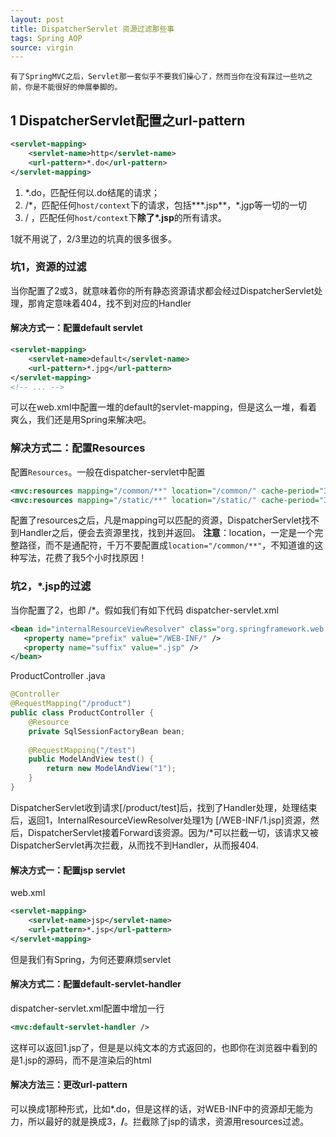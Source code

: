 ```yaml
---
layout: post
title: DispatcherServlet 资源过滤那些事
tags: Spring AOP
source: virgin
---
```


    有了SpringMVC之后，Servlet那一套似乎不要我们操心了，然而当你在没有踩过一些坑之前，你是不能很好的伸展拳脚的。

## 1 DispatcherServlet配置之url-pattern

```xml
<servlet-mapping>
    <servlet-name>http</servlet-name>
    <url-pattern>*.do</url-pattern>
</servlet-mapping>
```
1. *.do，匹配任何以.do结尾的请求；
2. /\*，匹配任何`host/context`下的请求，包括**\*.jsp**，*.jgp等一切的一切
3. / ，匹配任何`host/context`下**除了\*.jsp**的所有请求。

1就不用说了，2/3里边的坑真的很多很多。

### 坑1，资源的过滤
当你配置了2或3，就意味着你的所有静态资源请求都会经过DispatcherServlet处理，那肯定意味着404，找不到对应的Handler

#### 解决方式一：配置default servlet
```xml
<servlet-mapping>
    <servlet-name>default</servlet-name>
    <url-pattern>*.jpg</url-pattern>
</servlet-mapping>
<!-- ... -->
```
可以在web.xml中配置一堆的default的servlet-mapping，但是这么一堆，看着爽么，我们还是用Spring来解决吧。

### 解决方式二：配置Resources
配置`Resources`。一般在dispatcher-servlet中配置
```xml
<mvc:resources mapping="/common/**" location="/common/" cache-period="3600" />
<mvc:resources mapping="/static/**" location="/static/" cache-period="3600" />
```
配置了resources之后，凡是mapping可以匹配的资源，DispatcherServlet找不到Handler之后，便会去资源里找，找到并返回。
**注意**：location，一定是一个完整路径，而不是通配符，千万不要配置成`location="/common/**"`，不知道谁的这种写法，花费了我5个小时找原因！

### 坑2，*.jsp的过滤
当你配置了2，也即 /*。假如我们有如下代码
dispatcher-servlet.xml
```xml
<bean id="internalResourceViewResolver" class="org.springframework.web.servlet.view.InternalResourceViewResolver">
   <property name="prefix" value="/WEB-INF/" />
   <property name="suffix" value=".jsp" />
</bean>
```
ProductController .java
```java
@Controller
@RequestMapping("/product")
public class ProductController {
    @Resource
    private SqlSessionFactoryBean bean;
 
    @RequestMapping("/test")
    public ModelAndView test() {
        return new ModelAndView("1");
    }
}
```
DispatcherServlet收到请求[/product/test]后，找到了Handler处理，处理结束后，返回1，InternalResourceViewResolver处理1为 [/WEB-INF/1.jsp]资源，然后，DispatcherServlet接着Forward该资源。因为/*可以拦截一切，该请求又被DispatcherServlet再次拦截，从而找不到Handler，从而报404.

#### 解决方式一：配置jsp servlet
web.xml
```xml
<servlet-mapping>
    <servlet-name>jsp</servlet-name>
    <url-pattern>*.jsp</url-pattern>
</servlet-mapping>
```
但是我们有Spring，为何还要麻烦servlet

#### 解决方式二：配置default-servlet-handler
dispatcher-servlet.xml配置中增加一行
```xml
<mvc:default-servlet-handler />
```
这样可以返回1.jsp了，但是是以纯文本的方式返回的，也即你在浏览器中看到的是1.jsp的源码，而不是渲染后的html

#### 解决方法三：更改url-pattern
可以换成1那种形式，比如*.do，但是这样的话，对WEB-INF中的资源却无能为力，所以最好的就是换成3，**/**。拦截除了jsp的请求，资源用resources过滤。
